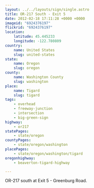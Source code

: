 ```yaml
---
layout: ../../layouts/sign/single.astro
title: OR-217 South - Exit 5
date: 2012-02-18 17:11:28 +0000 +0000
imageid: "6924376197"
flickrid: "6924376197"
location:
    latitude: 45.445233
    longitude: -122.780809
country:
    name: United States
    slug: united-states
state:
    name: Oregon
    slug: oregon
county:
    name: Washington County
    slug: washington
place:
    name: Tigard
    slug: tigard
tags:
    - overhead
    - freeway-junction
    - intersection
    - big-green-sign
highway:
    - or217
statePages:
    - state/oregon
countyPages:
    - state/oregon/washington
placePages:
    - state/oregon/washington/tigard
oregonhighway:
    - beaverton-tigard-highway

---
```

OR-217 south at Exit 5 - Greenburg Road.